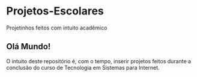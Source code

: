 # Projetos-Escolares
Projetinhos feitos com intuito acadêmico 

## Olá Mundo! 
O intuito deste repositório é, com o tempo, inserir projetos feitos durante a conclusão do curso de Tecnologia em Sistemas para Internet.
